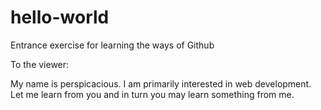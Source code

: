 # hello-world
Entrance exercise for learning the ways of Github

To the viewer:

My name is perspicacious. I am primarily interested in web development.
Let me learn from you and in turn you may learn something from me.
